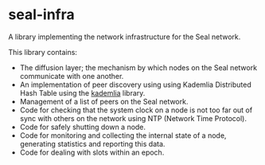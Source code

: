 # seal-infra

A library implementing the network infrastructure for the Seal network.

This library contains:

* The diffusion layer; the mechanism by which nodes on the Seal network
  communicate with one another.
* An implementation of peer discovery using using Kademlia Distributed Hash Table
  using the [kademlia] library.
* Management of a list of peers on the Seal network.
* Code for checking that the system clock on a node is not too far out of sync
  with others on the network using NTP (Network Time Protocol).
* Code for safely shutting down a node.
* Code for monitoring and collecting the internal state of a node, generating
  statistics and reporting this data.
* Code for dealing with slots within an epoch.

[kademlia]: https://hackage.haskell.org/package/kademlia
